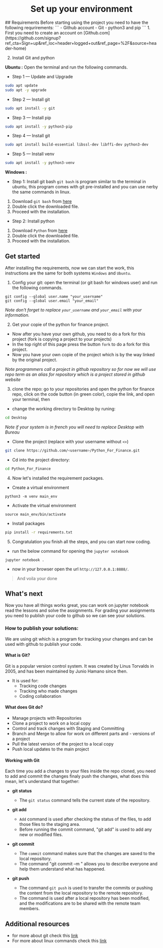 <h1 align="center">Set up your environment</h1>
## Requirements
Before starting using the project you need to have the following requrirements:
```
- Github account
- Git
- python3 and pip
```
1. First you need to create an account on [Github.com](https://github.com/signup?ref_cta=Sign+up&ref_loc=header+logged+out&ref_page=%2F&source=header-home)

2. Install Git and python

**Ubuntu :**
Open the terminal and run the following commands.
- Step 1 — Update and Upgrade
```bash
sudo apt update
sudo apt -y upgrade
```
- Step 2 — Install git
```bash
sudo apt install -y git 
```
- Step 3 — Install pip
```bash
sudo apt install -y python3-pip
```
- Step 4 — Install git
```bash
sudo apt install build-essential libssl-dev libffi-dev python3-dev
```
- Step 5 — Install venv
```bash
sudo apt install -y python3-venv
```
**Windows :**
- Step 1: Install git bash
`git bash` is program similar to the terminal in ubuntu, this program comes with git pre-installed and you can use nerby the same commands in linux.
1. Download `git bash` from [here](https://git-scm.com/download/win)
2. Double click the downloaded file.
3. Proceed with the installation.
- Step 2: Install python
1. Download `Python` from [here](https://www.python.org/ftp/python/3.10.1/python-3.10.1-amd64.exe)
2. Double click the downloaded file.
3. Proceed with the installation.

## Get started
After installing the requirements, now we can start the work, this instructions are the same for both systems `Windows` and `Ubuntu`.
1. Config your git:
open the terminal (or git bash for windows user) and run the following commands.
```
git config --global user.name "your_username"
git config --global user.email "your_email"
```
*Note don't forget to replace `your_username` and `your_email` with your information.*

2. Get your copie of the python for finance project.
- Now after you have your own github, you need to do a fork for this project (fork is copying a project to your projects)
- In the top right of this page press the button `fork` to do a fork for this project.
- Now you have your own copie of the project which is by the way linked by the original project.

*Note programmers call a project in github repository so for now we will use repo term as an alias for repository which is a project stored in github website*

3. clone the repo:
go to your repositories and open the python for finance repo, click on the code button (in green color), copie the link, and open your terminal, then 
- change the working directory to Desktop by runing:
```bash
cd Desktop
```
*Note if your system is in french you will need to replace Desktop with Bureau*
- Clone the project (replace <username> with your username without `<>`)
```bash
git clone https://github.com/<username>/Python_For_Finance.git
```
- Cd into the project directory:
```bash
cd Python_For_Finance
```
4. Now let's installed the requirement packages.
- Create a virtual environment
```shell
python3 -m venv main_env
```
- Activate the virtual environment
```shell
source main_env/bin/activate
```
- Install packages
```bash
pip install -r requirements.txt
```
5. Congratulation you finish all the steps, and you can start now coding.
- run the below command for opening the `jupyter notebook`
```
jupyter notebook .
```
- now in your browser open the url `http://127.0.0.1:8888/`.
>   And voila your done

## What's next
Now you have all things works great, you can work on jupyter notebook read the lessons and solve the assignments.
For grading your assignments you need to publish your code to github so we can see your solutions.

### How to publish your solutions:
We are using git which is a program for tracking your changes and can be used with github to publish your code.
#### What is Git?
Git is a popular version control system. It was created by Linus Torvalds in 2005, and has been maintained by Junio Hamano since then.

- It is used for:
    - Tracking code changes
    - Tracking who made changes
    - Coding collaboration
#### What does Git do?
- Manage projects with Repositories
- Clone a project to work on a local copy
- Control and track changes with Staging and Committing
- Branch and Merge to allow for work on different parts and - versions of a project
- Pull the latest version of the project to a local copy
- Push local updates to the main project

#### Working with Git
Each time you add a changes to your files inside the repo cloned, you need to add and commit the changes finaly push the changes, what does this mean, let's understand that together:

- **git status**
    - The `git status` command tells the current state of the repository.

- **git add**
    - `Add` command is used after checking the status of the files, to add those files to the staging area.
    - Before running the commit command, "git add" is used to add any new or modified files. 
- **git commit**
    - The `commit` command makes sure that the changes are saved to the local repository.
    - The command "git commit –m <message>" allows you to describe everyone and help them understand what has happened.
- **git push**
    - The command `git push` is used to transfer the commits or pushing the content from the local repository to the remote repository.
    - The command is used after a local repository has been modified, and the modifications are to be shared with the remote team members.

## Additional resources
- for more about git check this [link](https://www.w3schools.com/git/) 
- For more about linux commands check this [link](https://cheatography.com/davechild/cheat-sheets/linux-command-line/) 

